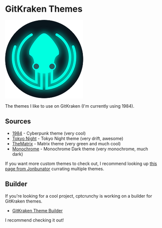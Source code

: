 # GitKraken Themes

![GitKraken Logo](/images/kraken_logo.png)

The themes I like to use on GitKraken (I'm currently using 1984).

## Sources

* [1984](https://github.com/JonBunator/gitkraken-custom-themes/blob/master/Themes/1984/1984-dark.jsonc) - Cyberpunk theme (very cool)
* [Tokyo Night](https://github.com/JonBunator/gitkraken-custom-themes/tree/master/Themes/TokyoNight) - Tokyo Night theme (very drift, awesome)
* [TheMatrix](https://github.com/OwainWilliams/GitKrakenThemes/tree/master/TheMatrix) - Matrix theme (very green and much cool)
* [Monochrome](https://github.com/JonBunator/gitkraken-custom-themes/tree/master/Themes/Monochrome) - Monochrome Dark theme (very monochrome, much dark)

If you want more custom themes to check out, I recommend looking up [this page from Jonbunator](https://jonbunator.github.io/gitkraken-custom-themes/) currating multiple themes.

## Builder

If you're looking for a cool project, cptcrunchy is working on a builder for GitKraken themes.

* [GitKraken Theme Builder](https://github.com/cptcrunchy/gitKraken-theme-builder)

I recommend checking it out!  
